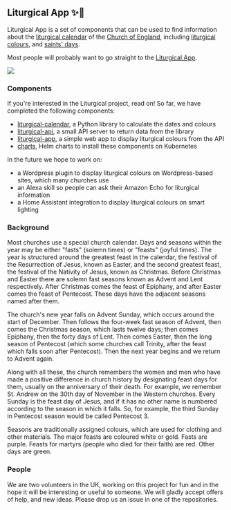## Liturgical App ✨📖

Liturgical App is a set of components that can be used to find information about the 
[liturgical calendar](https://en.wikipedia.org/wiki/Liturgical_year) of the
[Church of England](https://en.wikipedia.org/wiki/Church_of_England), including
[liturgical colours](https://en.wikipedia.org/wiki/Liturgical_colours), and
[saints' days](https://en.wikipedia.org/wiki/Calendar_of_saints_(Church_of_England)).

Most people will probably want to go straight to the [Liturgical App](https://liturgical.uk).

![](https://avatars.githubusercontent.com/u/166313741?s=400&u=88d03d4586cc210beb6d479c0d8d4f342e44c55a&v=4)

### Components

If you're interested in the Liturgical project, read on! So far, we have completed the following components:

* [liturgical-calendar](https://github.com/liturgical-app/liturgical-calendar), a Python library to calculate the dates and colours
* [liturgical-api](https://github.com/liturgical-app/liturgical-api), a small API server to return data from the library
* [liturgical-app](https://github.com/liturgical-app/liturgical-app), a simple web app to display liturgical colours from the API
* [charts](https://github.com/liturgical-app/charts), Helm charts to install these components on Kubernetes

In the future we hope to work on:

* a Wordpress plugin to display liturgical colours on Wordpress-based sites, which many churches use
* an Alexa skill so people can ask their Amazon Echo for liturgical information
* a Home Assistant integration to display liturgical colours on smart lighting

### Background

Most churches use a special church calendar. Days and seasons within the year
may be either "fasts" (solemn times) or "feasts" (joyful times). The year is
structured around the greatest feast in the calendar, the festival of the
Resurrection of Jesus, known as Easter, and the second greatest feast, the
festival of the Nativity of Jesus, known as Christmas. Before Christmas and
Easter there are solemn fast seasons known as Advent and Lent respectively.
After Christmas comes the feast of Epiphany, and after Easter comes the feast
of Pentecost. These days have the adjacent seasons named after them.

The church's new year falls on Advent Sunday, which occurs around the start of
December. Then follows the four-week fast season of Advent, then comes the
Christmas season, which lasts twelve days; then comes Epiphany, then the
forty days of Lent. Then comes Easter, then the long season of Pentecost
(which some churches call Trinity, after the feast which falls soon after
Pentecost). Then the next year begins and we return to Advent again.

Along with all these, the church remembers the women and men who have made
a positive difference in church history by designating feast days for them,
usually on the anniversary of their death. For example, we remember St. Andrew
on the 30th day of November in the Western churches. Every Sunday is the feast
day of Jesus, and if it has no other name is numbered according to the
season in which it falls. So, for example, the third Sunday in Pentecost
season would be called Pentecost 3.

Seasons are traditionally assigned colours, which are used for clothing and
other materials. The major feasts are coloured white or gold. Fasts are
purple. Feasts for martyrs (people who died for their faith) are red.
Other days are green.

### People

We are two volunteers in the UK, working on this project for fun and in the hope it will be interesting or useful to someone. We will gladly accept offers of help, and new ideas. Please drop us an issue in one of the repositories.

